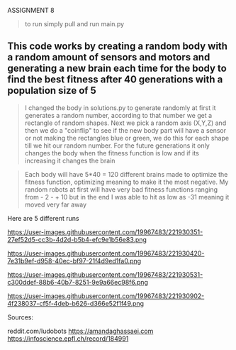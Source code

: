 ASSIGNMENT 8

>to run simply pull and run main.py 

This code works by creating a random body with a random amount of sensors and motors and generating a new brain each time for the body to find the best fitness after 40 generations with a population size of 5
----------------------------------------------------------------------------------------------------------------------------------------------
>I changed the body in solutions.py to generate randomly at first it generates a random number, according to that number we get a rectangle of random shapes. Next we pick a random axis (X,Y,Z) and then we do a "coinflip" to see if the new body part will have a sensor or not making the rectangles blue or green, we do this for each shape till we hit our random number. For the future generations it only changes the body when the fitness function is low and if its increasing it changes the brain

> Each body will have 5*40 = 120 different brains made to optimize the fitness function, optimizing meaning to make it the most negative. 
> My random robots at first will have very bad fitness functions ranging from - 2 - + 10 but in the end I was able to hit as low as -31 meaning it moved very far away


Here are 5 different runs 


https://user-images.githubusercontent.com/19967483/221930351-27ef52d5-cc3b-4d2d-b5b4-efc9e1b56e83.png

https://user-images.githubusercontent.com/19967483/221930420-7e31b9ef-d958-40ec-bf97-21f4d9ed1fa0.png

https://user-images.githubusercontent.com/19967483/221930531-c300ddef-88b6-40b7-8251-9e9a66ec98f6.png

https://user-images.githubusercontent.com/19967483/221930902-4f238037-cf5f-4deb-b626-d366e52f1f49.png

Sources: 

reddit.com/ludobots
https://amandaghassaei.com
https://infoscience.epfl.ch/record/184991
